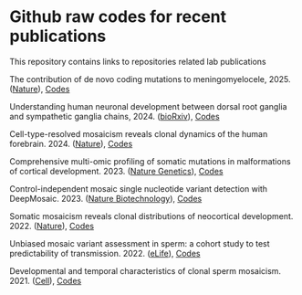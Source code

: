 # Github raw codes for recent publications
This repository contains links to repositories related lab publications

The contribution of de novo coding mutations to meningomyelocele, 2025. ([Nature](https://www.nature.com/articles/s41586-025-08676-x)), [Codes](https://github.com/Gleeson-Lab/MM_DNM)

Understanding human neuronal development between dorsal root ganglia and sympathetic ganglia chains, 2024. ([bioRxiv](https://www.biorxiv.org/content/10.1101/2024.09.25.615004v1)), [Codes](https://github.com/shishenyxx/Human_DRG_SG)

Cell-type-resolved mosaicism reveals clonal dynamics of the human forebrain. 2024. ([Nature](https://www.nature.com/articles/s41586-024-07292-5)), [Codes](https://github.com/shishenyxx/Human_Interneuron)

Comprehensive multi-omic profiling of somatic mutations in malformations of cortical development. 2023. ([Nature Genetics](https://www.nature.com/articles/s41588-022-01276-9)), [Codes](https://github.com/shishenyxx/MCD_mosaic)

Control-independent mosaic single nucleotide variant detection with DeepMosaic. 2023. ([Nature Biotechnology](https://www.nature.com/articles/s41587-022-01559-w)), [Codes](https://github.com/shishenyxx/DeepMosaic)

Somatic mosaicism reveals clonal distributions of neocortical development. 2022. ([Nature](https://www.nature.com/articles/s41586-022-04602-7)), [Codes](https://github.com/shishenyxx/Adult_brain_somatic_mosaicism)

Unbiased mosaic variant assessment in sperm: a cohort study to test predictability of transmission. 2022. ([eLife](https://elifesciences.org/articles/78459)), [Codes](https://github.com/shishenyxx/Sperm_transmission_mosaicism)

Developmental and temporal characteristics of clonal sperm mosaicism. 2021. ([Cell](https://www.sciencedirect.com/science/article/pii/S0092867421008837?via%3Dihub)), [Codes](https://github.com/shishenyxx/Sperm_control_cohort_mosaicism)

